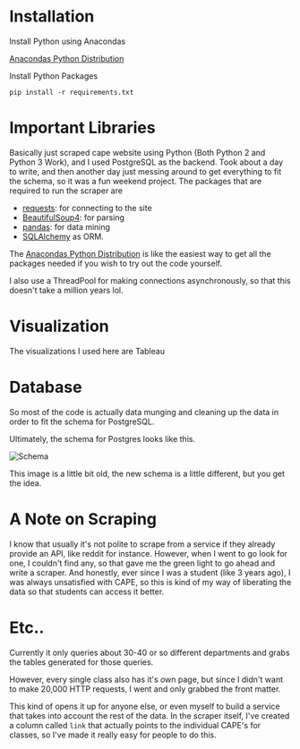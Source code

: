 # Installation

Install Python using Anacondas

[Anacondas Python Distribution](http://continuum.io/downloads)

Install Python Packages
```
pip install -r requirements.txt
```

# Important Libraries

Basically just scraped cape website using Python (Both Python 2 and Python 3 Work), and I used PostgreSQL as the backend. Took about a day to write, and then another day just messing around to get everything to fit the schema, so it was a fun weekend project. The packages that are required to run the scraper are

* [requests](https://github.com/kennethreitz/requests): for connecting to the site
* [BeautifulSoup4](https://github.com/jjangsangy/BeautifulSoup4): for parsing
* [pandas](http://pandas.pydata.org/):  for data mining
* [SQLAlchemy](http://www.sqlalchemy.org/) as ORM.

The [Anacondas Python Distribution](https://store.continuum.io/cshop/anaconda/) is like the easiest way to get all the packages needed if you wish to try out the code yourself.

I also use a ThreadPool for making connections asynchronously, so that this doesn't take a million years lol.

# Visualization

The visualizations I used here are Tableau

# Database

So most of the code is actually data munging and cleaning up the data in order to fit the schema for PostgreSQL. 

Ultimately, the schema for Postgres looks like this.

![Schema](http://i.imgur.com/JpMoiIz.jpg?1)

This image is a little bit old, the new schema is a little different, but you get the idea.


# A Note on Scraping

I know that usually it's not polite to scrape from a service if they already provide an API, like reddit for instance. However, when I went to go look for one, I couldn't find any, so that gave me the green light to go ahead and write a scraper. And honestly, ever since I was a student (like 3 years ago), I was always unsatisfied with CAPE, so this is kind of my way of liberating the data so that students can access it better.

# Etc..

Currently it only queries about 30-40 or so different departments and grabs the tables generated for those queries.

However, every single class also has it's own page, but since I didn't want to make 20,000 HTTP requests, I went and only grabbed the front matter.

This kind of opens it up for anyone else, or even myself to build a service that takes into account the rest of the data. In the scraper itself, I've created a column called `link` that actually points to the individual CAPE's for classes, so I've made it really easy for people to do this.


